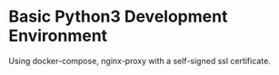 # Basic Python3 Development Environment

Using docker-compose, nginx-proxy with a self-signed ssl certificate.